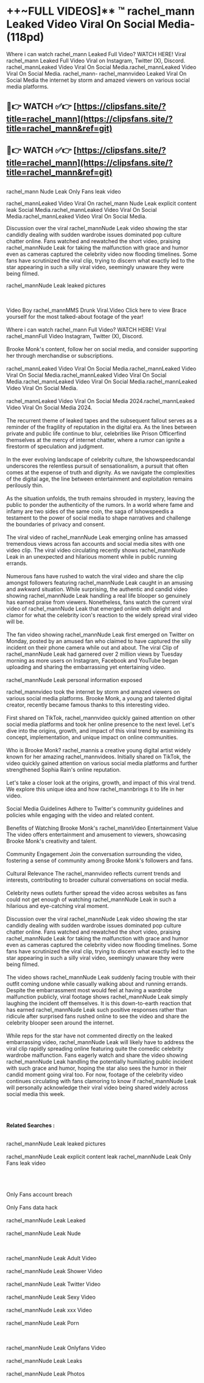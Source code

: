 #  ++~FULL VIDEOS]** ™ rachel_mann Leaked Video Viral On Social Media- (118pd)

Where i can watch rachel_mann Leaked Full Video? WATCH HERE! Viral rachel_mann Leaked Full Video Viral on Instagram, Twitter (X), Discord.
rachel_mannLeaked Video Viral On Social Media.rachel_mannLeaked Video Viral On Social Media.
rachel_mann- rachel_mannvideo Leaked Viral On Social Media the internet by storm and amazed viewers on various social media platforms.



## 🔴👉 WATCH ✅👉 [https://clipsfans.site/?title=rachel_mann](https://clipsfans.site/?title=rachel_mann&ref=git)


## 🔴👉 WATCH ✅👉 [https://clipsfans.site/?title=rachel_mann](https://clipsfans.site/?title=rachel_mann&ref=git)
##


rachel_mann Nude Leak Only Fans leak video 


rachel_mannLeaked Video Viral On  rachel_mann Nude Leak explicit content leak Social Media.rachel_mannLeaked Video Viral On Social Media.rachel_mannLeaked Video Viral On Social Media.



Discussion over the viral rachel_mannNude Leak video showing the star candidly dealing with sudden wardrobe issues dominated pop culture chatter online. Fans watched and rewatched the short video, praising rachel_mannNude Leak for taking the malfunction with grace and humor even as cameras captured the celebrity video now flooding timelines. Some fans have scrutinized the viral clip, trying to discern what exactly led to the star appearing in such a silly viral video, seemingly unaware they were being filmed.


rachel_mannNude Leak leaked pictures


  <br>

  <br>
Video Boy rachel_mannMMS Drunk Viral.Video Click here to view Brace yourself for the most talked-about footage of the year!
<br><br>
Where i can watch rachel_mann Full Video? WATCH HERE! Viral rachel_mannFull Video Instagram, Twitter (X), Discord.
<br><br>
Brooke Monk's content, follow her on social media, and consider supporting her through merchandise or subscriptions.
<br><br>
rachel_mannLeaked Video Viral On Social Media.rachel_mannLeaked Video Viral On Social Media.rachel_mannLeaked Video Viral On Social Media.rachel_mannLeaked Video Viral On Social Media.rachel_mannLeaked Video Viral On Social Media.
<br><br>
rachel_mannLeaked Video Viral On Social Media 2024.rachel_mannLeaked Video Viral On Social Media 2024.
<br><br>
The recurrent theme of leaked tapes and the subsequent fallout serves as a reminder of the fragility of reputation in the digital era. As the lines between private and public life continue to blur, celebrities like Prison Officerfind themselves at the mercy of internet chatter, where a rumor can ignite a firestorm of speculation and judgment.
<br><br>
In the ever evolving landscape of celebrity culture, the Ishowspeedscandal underscores the relentless pursuit of sensationalism, a pursuit that often comes at the expense of truth and dignity. As we navigate the complexities of the digital age, the line between entertainment and exploitation remains perilously thin.
<br><br>
As the situation unfolds, the truth remains shrouded in mystery, leaving the public to ponder the authenticity of the rumors. In a world where fame and infamy are two sides of the same coin, the saga of Ishowspeedis a testament to the power of social media to shape narratives and challenge the boundaries of privacy and consent.
<br><br>
The viral video of rachel_mannNude Leak emerging online has amassed tremendous views across fan accounts and social media sites with one video clip. The viral video circulating recently shows rachel_mannNude Leak in an unexpected and hilarious moment while in public running errands.
<br><br>
Numerous fans have rushed to watch the viral video and share the clip amongst followers featuring rachel_mannNude Leak caught in an amusing and awkward situation. While surprising, the authentic and candid video showing rachel_mannNude Leak handling a real life blooper so genuinely has earned praise from viewers. Nonetheless, fans watch the current viral video of rachel_mannNude Leak that emerged online with delight and clamor for what the celebrity icon's reaction to the widely spread viral video will be.
<br><br>
The fan video showing rachel_mannNude Leak first emerged on Twitter on Monday, posted by an amused fan who claimed to have captured the silly incident on their phone camera while out and about. The viral Clip of rachel_mannNude Leak had garnered over 2 million views by Tuesday morning as more users on Instagram, Facebook and YouTube began uploading and sharing the embarrassing yet entertaining video.
<br><br>
rachel_mannNude Leak personal information exposed

rachel_mannvideo took the internet by storm and amazed viewers on various social media platforms. Brooke Monk, a young and talented digital creator, recently became famous thanks to this interesting video.
<br><br>
First shared on TikTok, rachel_mannvideo quickly gained attention on other social media platforms and took her online presence to the next level. Let's dive into the origins, growth, and impact of this viral trend by examining its concept, implementation, and unique impact on online communities.
<br><br>
Who is Brooke Monk? rachel_mannis a creative young digital artist widely known for her amazing rachel_mannvideos. Initially shared on TikTok, the video quickly gained attention on various social media platforms and further strengthened Sophia Rain's online reputation.
<br><br>
Let's take a closer look at the origins, growth, and impact of this viral trend. We explore this unique idea and how rachel_mannbrings it to life in her video.
<br><br>
Social Media Guidelines Adhere to Twitter's community guidelines and policies while engaging with the video and related content.
<br><br>
Benefits of Watching Brooke Monk's rachel_mannVideo Entertainment Value The video offers entertainment and amusement to viewers, showcasing Brooke Monk's creativity and talent.
<br><br>
Community Engagement Join the conversation surrounding the video, fostering a sense of community among Brooke Monk's followers and fans.
<br><br>
Cultural Relevance The rachel_mannvideo reflects current trends and interests, contributing to broader cultural conversations on social media.
<br><br>
Celebrity news outlets further spread the video across websites as fans could not get enough of watching rachel_mannNude Leak in such a hilarious and eye-catching viral moment.
<br><br>
Discussion over the viral rachel_mannNude Leak video showing the star candidly dealing with sudden wardrobe issues dominated pop culture chatter online. Fans watched and rewatched the short video, praising rachel_mannNude Leak for taking the malfunction with grace and humor even as cameras captured the celebrity video now flooding timelines. Some fans have scrutinized the viral clip, trying to discern what exactly led to the star appearing in such a silly viral video, seemingly unaware they were being filmed.
<br><br>
The video shows rachel_mannNude Leak suddenly facing trouble with their outfit coming undone while casually walking about and running errands. Despite the embarrassment most would feel at having a wardrobe malfunction publicly, viral footage shows rachel_mannNude Leak simply laughing the incident off themselves. It is this down-to-earth reaction that has earned rachel_mannNude Leak such positive responses rather than ridicule after surprised fans rushed online to see the video and share the celebrity blooper seen around the internet.
<br><br>
While reps for the star have not commented directly on the leaked embarrassing video, rachel_mannNude Leak will likely have to address the viral clip rapidly spreading online featuring quite the comedic celebrity wardrobe malfunction. Fans eagerly watch and share the video showing rachel_mannNude Leak handling the potentially humiliating public incident with such grace and humor, hoping the star also sees the humor in their candid moment going viral too. For now, footage of the celebrity video continues circulating with fans clamoring to know if rachel_mannNude Leak will personally acknowledge their viral video being shared widely across social media this week.
<br><br>

<br><br>
<strong>Related Searches :</strong>
<br><br>

rachel_mannNude Leak leaked pictures
<br><br>
rachel_mannNude Leak explicit content leak
rachel_mannNude Leak Only Fans leak video
<br><br>

<br><br>
Only Fans account breach
<br><br>
Only Fans data hack
<br><br>
rachel_mannNude Leak Leaked
<br><br>
rachel_mannNude Leak Nude

<br><br>
rachel_mannNude Leak Adult Video
<br><br>
rachel_mannNude Leak Shower Video
<br><br>
rachel_mannNude Leak Twitter Video
<br><br>
rachel_mannNude Leak Sexy Video
<br><br>
rachel_mannNude Leak xxx Video
<br><br>
rachel_mannNude Leak Porn

<br><br>
rachel_mannNude Leak Onlyfans Video
<br><br>
rachel_mannNude Leak Leaks
<br><br>
rachel_mannNude Leak Photos
